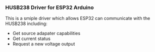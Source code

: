 ### HUSB238 Driver for ESP32 Arduino

This is a smiple driver which allows ESP32 can communicate with the HUSB238 including:

- Get source adapater capabilities
- Get current status
- Request a new voltage output
